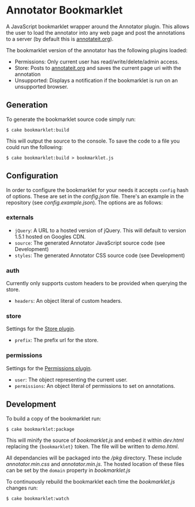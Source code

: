 Annotator Bookmarklet
=====================

A JavaScript bookmarklet wrapper around the Annotator plugin. This allows the
user to load the annotator into any web page and post the annotations to a
server (by default this is [annotateit.org][#annotateit]).

The bookmarklet version of the annotator has the following plugins loaded:

 - Permissions: Only current user has read/write/delete/admin access.
 - Store: Posts to [annotateit.org][#annotateit] and saves the current page uri
   with the annotation
 - Unsupported: Displays a notification if the bookmarklet is run on an
   unsupported browser.

Generation
----------

To generate the bookmarklet source code simply run:

    $ cake bookmarklet:build

This will output the source to the console. To save the code to a file you could
run the following:

    $ cake bookmarklet:build > bookmarklet.js

Configuration
-------------

In order to configure the bookmarklet for your needs it accepts `config` hash of
options. These are set in the _config.json_ file. There's an example in the
repository (see _config.example.json_). The options are as follows:

### externals

 - `jQuery`: A URL to a hosted version of jQuery. This will default to version
    1.5.1 hosted on Googles CDN.
 - `source`: The generated Annotator JavaScript source code (see Development)
 - `styles`: The generated Annotator CSS source code (see Development)
   
### auth

Currently only supports custom headers to be provided when querying the store.

 - `headers`: An object literal of custom headers.

### store

Settings for the [Store plugin][#wiki-store].

 - `prefix`: The prefix url for the store.

### permissions

Settings for the [Permissions plugin][#wiki-permissions].

 - `user`: The object representing the current user.
 - `permissions`: An object literal of permissions to set on annotations.

Development
-----------

To build a copy of the bookmarklet run:

    $ cake bookmarklet:package

This will minify the source of _bookmarklet.js_ and embed it within _dev.html_
replacing the `{bookmarklet}` token. The file will be written to _demo.html_.

All dependancies will be packaged into the _/pkg_ directory. These include
_annotator.min.css_ and _annotator.min.js_. The hosted location of these files
can be set by the `domain` property in _bookmarklet.js_

To continuously rebuild the bookmarklet each time the _bookmarklet.js_ changes
run:

    $ cake bookmarklet:watch

[#annotateit]: http://annotateit.org
[#wiki-permissions]: https://github.com/okfn/annotator/wiki/Permissions-Plugin
[#wiki-store]: https://github.com/okfn/annotator/wiki/Store-Plugin
